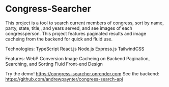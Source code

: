 # Congress-Searcher

This project is a tool to search current members of congress, sort by name, party, state, title,, and years served, and see images of each congressperson. This project features paginated results and image cacheing from the backend for quick and fluid use.

Technologies:
TypeScript
React.js
Node.js
Express.js
TailwindCSS

Features: 
WebP Conversion
Image Cacheing on Backend
Pagination, Searching, and Sorting
Fluid Front-end Design

Try the demo! https://congress-searcher.onrender.com
See the backend: https://github.com/andrewpaynter/congress-search-api

